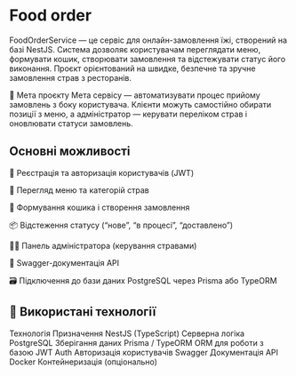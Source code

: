 # Food order

FoodOrderService — це сервіс для онлайн-замовлення їжі, створений на базі NestJS.
Система дозволяє користувачам переглядати меню, формувати кошик, створювати замовлення та відстежувати статус його виконання.
Проєкт орієнтований на швидке, безпечне та зручне замовлення страв з ресторанів.

🎯 Мета проєкту
Мета сервісу — автоматизувати процес прийому замовлень з боку користувача.
Клієнти можуть самостійно обирати позиції з меню, а адміністратор — керувати переліком страв і оновлювати статуси замовлень.

## Основні можливості
👤 Реєстрація та авторизація користувачів (JWT)

🍱 Перегляд меню та категорій страв

🛒 Формування кошика і створення замовлення

📦 Відстеження статусу (“нове”, “в процесі”, “доставлено”)

🧑‍💼 Панель адміністратора (керування стравами)

📘 Swagger-документація API

🗃️ Підключення до бази даних PostgreSQL через Prisma або TypeORM

## 🧠 Використані технології
Технологія	Призначення
NestJS (TypeScript)	Серверна логіка
PostgreSQL	Зберігання даних
Prisma / TypeORM	ORM для роботи з базою
JWT Auth	Авторизація користувачів
Swagger	Документація API
Docker	Контейнеризація (опціонально)

